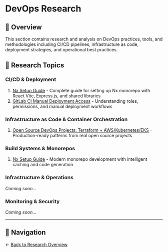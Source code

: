# DevOps Research

## 🚀 Overview

This section contains research and analysis on DevOps practices, tools, and methodologies including CI/CD pipelines, infrastructure as code, deployment strategies, and operational best practices.

## 📁 Research Topics

### CI/CD & Deployment
1. [Nx Setup Guide](./nx-setup-guide/README.md) - Complete guide for setting up Nx monorepo with React Vite, Express.js, and shared libraries
2. [GitLab CI Manual Deployment Access](./gitlab-ci-manual-deployment-access/README.md) - Understanding roles, permissions, and manual deployment workflows

### Infrastructure as Code & Container Orchestration
1. [Open Source DevOps Projects: Terraform + AWS/Kubernetes/EKS](./terraform-aws-kubernetes-open-source-projects/README.md) - Production-ready patterns from real open source projects

### Build Systems & Monorepos  
1. [Nx Setup Guide](./nx-setup-guide/README.md) - Modern monorepo development with intelligent caching and code generation

### Infrastructure & Operations
*Coming soon...*

### Monitoring & Security
*Coming soon...*

---

## 🔗 Navigation

← [Back to Research Overview](../README.md)
